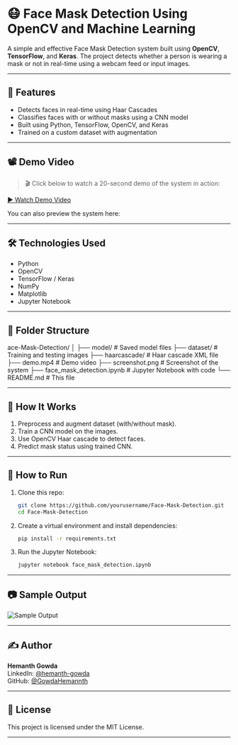 # 😷 Face Mask Detection Using OpenCV and Machine Learning

A simple and effective Face Mask Detection system built using **OpenCV**, **TensorFlow**, and **Keras**. The project detects whether a person is wearing a mask or not in real-time using a webcam feed or input images.

---

## 📌 Features

- Detects faces in real-time using Haar Cascades
- Classifies faces with or without masks using a CNN model
- Built using Python, TensorFlow, OpenCV, and Keras
- Trained on a custom dataset with augmentation

---

## 📽️ Demo Video

> 🎬 Click below to watch a 20-second demo of the system in action:

[▶️ Watch Demo Video](demo.mp4)

You can also preview the system here:



---

## 🛠️ Technologies Used

- Python
- OpenCV
- TensorFlow / Keras
- NumPy
- Matplotlib
- Jupyter Notebook

---

## 📁 Folder Structure
ace-Mask-Detection/
│
├── model/ # Saved model files
├── dataset/ # Training and testing images
├── haarcascade/ # Haar cascade XML file
├── demo.mp4 # Demo video
├── screenshot.png # Screenshot of the system
├── face_mask_detection.ipynb # Jupyter Notebook with code
└── README.md # This file


---

## 🧠 How It Works

1. Preprocess and augment dataset (with/without mask).
2. Train a CNN model on the images.
3. Use OpenCV Haar cascade to detect faces.
4. Predict mask status using trained CNN.

---

## 🚀 How to Run

1. Clone this repo:
    ```bash
    git clone https://github.com/yourusername/Face-Mask-Detection.git
    cd Face-Mask-Detection
    ```

2. Create a virtual environment and install dependencies:
    ```bash
    pip install -r requirements.txt
    ```

3. Run the Jupyter Notebook:
    ```bash
    jupyter notebook face_mask_detection.ipynb
    ```

---

## 📷 Sample Output

![Sample Output](screenshot.png)

---

## ✍️ Author

**Hemanth Gowda**  
LinkedIn: [@hemanth-gowda](https://www.linkedin.com/in/hemanth-gowda-987782323/)  
GitHub: [@GowdaHemannth](https://github.com/GowdaHemannth)

---

## 📄 License

This project is licensed under the MIT License.

---



